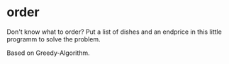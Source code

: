 # order

Don't know what to order? Put a list of dishes and an endprice in this little programm to solve the problem.

Based on Greedy-Algorithm.
